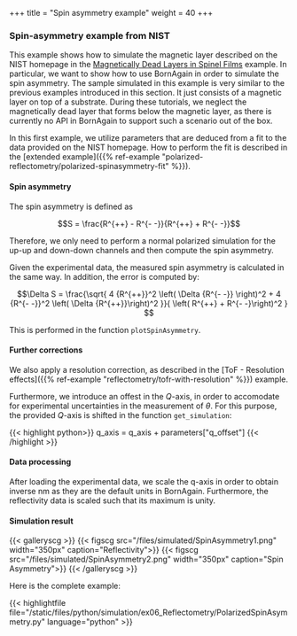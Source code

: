 +++
title = "Spin asymmetry example"
weight = 40
+++

### Spin-asymmetry example from NIST


This example shows how to simulate the magnetic layer described on the NIST homepage in the [Magnetically Dead Layers in Spinel Films](https://www.nist.gov/ncnr/magnetically-dead-layers-spinel-films) example.
In particular, we want to show how to use BornAgain in order to simulate the spin asymmetry.
The sample simulated in this example is very similar to the previous examples introduced in this section.
It just consists of a magnetic layer on top of a substrate.
During these tutorials, we neglect the magnetically dead layer that forms below the magnetic layer, as there is currently no API in BornAgain to support such a scenario out of the box.


In this first example, we utilize parameters that are deduced from a fit to the data provided on the NIST homepage.
How to perform the fit is described in the
[extended example]({{% ref-example "polarized-reflectometry/polarized-spinasymmetry-fit" %}}).



#### Spin asymmetry


The spin asymmetry is defined as

$$S = \frac{R^{++} - R^{- -}}{R^{++} + R^{- -}}$$

Therefore, we only need to perform a normal polarized simulation for the up-up and down-down channels and then compute
the spin asymmetry.

Given the experimental data, the measured spin asymmetry is calculated in the same way.
In addition, the error is computed by:

$$\Delta S = \frac{\sqrt{ 4 {R^{++}}^2 \left( \Delta {R^{- -}} \right)^2 + 4 {R^{- -}}^2 \left( \Delta {R^{++}}\right)^2 }}{ \left( R^{++} + R^{- -}\right)^2 } $$

This is performed in the function `plotSpinAsymmetry`.



#### Further corrections

We also apply a resolution correction, as described in the [ToF - Resolution effects]({{% ref-example "reflectometry/tofr-with-resolution" %}}) example.

Furthermore, we introduce an offest in the $Q$-axis, in order to accomodate for experimental uncertainties
in the measurement of $\theta$.
For this purpose, the provided $Q$-axis is shifted in the function `get_simulation`:

{{< highlight python>}}
q_axis = q_axis + parameters["q_offset"]
{{< /highlight >}}



#### Data processing

After loading the experimental data, we scale the q-axis in order to obtain inverse nm as they are the default units in BornAgain.
Furthermore, the reflectivity data is scaled such that its maximum is unity.


#### Simulation result


{{< galleryscg >}}
{{< figscg src="/files/simulated/SpinAsymmetry1.png" width="350px" caption="Reflectivity">}}
{{< figscg src="/files/simulated/SpinAsymmetry2.png" width="350px" caption="Spin Asymmetry">}}
{{< /galleryscg >}}

Here is the complete example:

{{< highlightfile file="/static/files/python/simulation/ex06_Reflectometry/PolarizedSpinAsymmetry.py"  language="python" >}}
